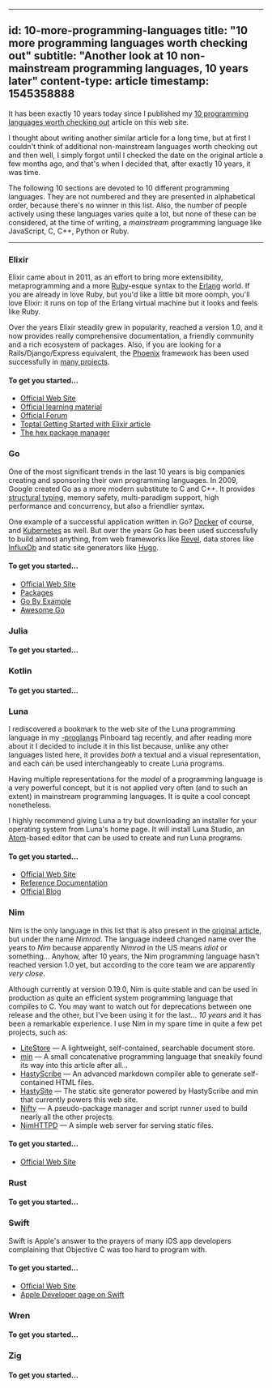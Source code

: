 -----
id: 10-more-programming-languages
title: "10 more programming languages worth checking out"
subtitle: "Another look at 10 non-mainstream programming languages, 10 years later"
content-type: article
timestamp: 1545358888
-----

It has been exactly 10 years today since I published my [10 programming languages worth checking out](/articles/10-programming-languages) article on this web site. 

I thought about writing another similar article for a long time, but at first I couldn't think of additional non-mainstream languages worth checking out and then well, I simply forgot until I checked the date on the original article a few months ago, and that's when I decided that, after exactly 10 years, it was time.

The following 10 sections are devoted to 10 different programming languages. They are not numbered and they are presented in alphabetical order, because there's no winner in this list. Also, the number of people actively using these languages varies quite a lot, but none of these can be considered, at the time of writing, a _mainstream_ programming language like JavaScript, C, C++, Python or Ruby.

<hr />

### Elixir

Elixir came about in 2011, as an effort to bring more extensibility, metaprogramming and a more [Ruby](https://www.ruby-lang.org/en/)-esque syntax to the [Erlang](https://www.erlang.org/) world. If you are already in love Ruby, but you'd like a little bit more oomph, you'll love Elixir: it runs on top of the Erlang virtual machine but it looks and feels like Ruby.

Over the years Elixir steadily grew in popularity, reached a version 1.0, and it now provides really comprehensive documentation, a friendly community and a rich ecosystem of packages. Also, if you are looking for a Rails/Django/Express equivalent, the [Phoenix](https://phoenixframework.org/) framework has been used successfully in [many projects](https://medium.com/aviabird/10-amazing-open-source-elixir-phoenix-apps-e2c52ee25053).

#### To get you started...

* [Official Web Site](https://elixir-lang.org/)
* [Official learning material](https://elixir-lang.org/learning.html)
* [Official Forum](https://elixirforum.com/)
* [Toptal Getting Started with Elixir article](https://www.toptal.com/elixir/getting-started-elixir-programming-language)
* [The hex package manager](https://hex.pm/)

### Go

One of the most significant trends in the last 10 years is big companies creating and sponsoring their own programming languages. In 2009, Google created Go as a more modern substitute to C and C++. It provides [structural typing](https://en.wikipedia.org/wiki/Structural_type_system), memory safety, multi-paradigm support, high performance and concurrency, but also a friendlier syntax.

One example of a successful application written in Go? [Docker](https://www.docker.com/) of course, and [Kubernetes](https://kubernetes.io/) as well. But over the years Go has been used successfully to build almost anything, from web frameworks like [Revel](http://revel.github.io/), data stores like [InfluxDb](https://github.com/influxdata/influxdb) and static site generators like [Hugo](https://gohugo.io/).

#### To get you started...

* [Official Web Site](https://golang.org/)
* [Packages](https://golang.org/pkg/)
* [Go By Example](https://gobyexample.com/)
* [Awesome Go](https://awesome-go.com/)

### Julia

#### To get you started...

### Kotlin

#### To get you started...

### Luna

I rediscovered a bookmark to the web site of the Luna programming language in my [-proglangs](https://pinboard.in/u:h3rald/t:-proglangs) Pinboard tag recently, and after reading more about it I decided to include it in this list because, unlike any other languages listed here, it provides _both_ a textual and a visual representation, and each can be used interchangeably to create Luna programs.

Having multiple representations for the _model_ of a programming language is a very powerful concept, but it is not applied very often (and to such an extent) in mainstream programming languages. It is quite a cool concept nonetheless.

I highly recommend giving Luna a try but downloading an installer for your operating system from Luna's home page. It will install Luna Studio, an [Atom](https://atom.io/)-based editor that can be used to create and run Luna programs.

#### To get you started...

* [Official Web Site](https://www.luna-lang.org/)
* [Reference Documentation](http://docs.luna-lang.org/)
* [Official Blog](https://medium.com/@luna_language)

### Nim

Nim is the only language in this list that is also present in the [original article](/articles/10-programming-languages), but under the name _Nimrod_. The language indeed changed name over the years to _Nim_ because apparently _Nimrod_ in the US means _idiot_ or something... Anyhow, after 10 years, the Nim programming language hasn't reached version 1.0 yet, but according to the core team we are apparently _very close_.

Although currently at version 0.19.0, Nim is quite stable and can be used in production as quite an efficient system programming language that compiles to C. You may want to watch out for deprecations between one release and the other, but I've been using it for the last... _10 years_ and it has been a remarkable experience. I use Nim in my spare time in quite a few pet projects, such as:

* [LiteStore](/litestore/) &mdash; A lightweight, self-contained, searchable document store. 
* [min](/min/) &mdash; A small concatenative programming language that sneakily found its way into this article after all...
* [HastyScribe](/hastyscribe/) &mdash; An advanced markdown compiler able to generate self-contained HTML files.
* [HastySite](/hastysite/) &mdash; The static site generator powered by HastyScribe and min that currently powers this web site.
* [Nifty](/nifty/) &mdash; A pseudo-package manager and script runner used to build nearly all the other projects.
* [NimHTTPD](/nimhttpd/) &mdash; A simple web server for serving static files.

#### To get you started...

* [Official Web Site](https://nim-lang.org)

### Rust

#### To get you started...

### Swift

Swift is Apple's answer to the prayers of many iOS app developers complaining that Objective C was too hard to program with.

#### To get you started...

* [Official Web Site](https://swift.org/)
* [Apple Developer page on Swift](https://developer.apple.com/swift/)

### Wren

#### To get you started...

### Zig

#### To get you started...

